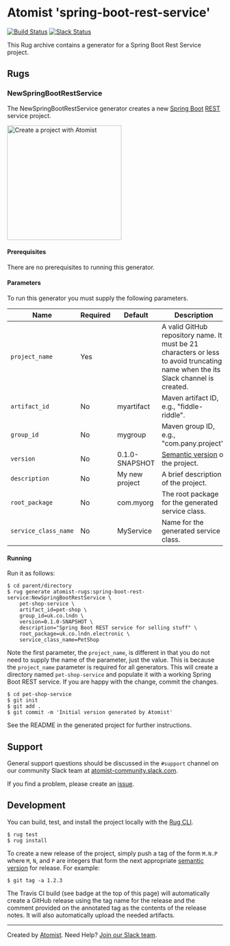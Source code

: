 # Atomist 'spring-boot-rest-service'

[![Build Status](https://travis-ci.org/atomist-rugs/spring-boot-rest-service.svg?branch=master)](https://travis-ci.org/atomist-rugs/spring-boot-rest-service)
[![Slack Status](https://join.atomist.com/badge.svg)](https://join.atomist.com)

This Rug archive contains a generator for a Spring Boot Rest Service project.

## Rugs

### NewSpringBootRestService

The NewSpringBootRestService generator creates a new [Spring
Boot][boot] [REST][rest] service project.

[boot]: https://projects.spring.io/spring-boot/
[rest]: https://en.wikipedia.org/wiki/Representational_state_transfer

[<img src="http://images.atomist.com/button/create-project.png" width="267" alt="Create a project with Atomist"/>](https://api.atomist.com/v1/projects/generators/16271c54-e671-4be6-a30c-084aba8083ed)

#### Prerequisites

There are no prerequisites to running this generator.

#### Parameters

To run this generator you must supply the following parameters.

Name | Required | Default | Description
-----|----------|---------|------------
`project_name` | Yes | |  A valid GitHub repository name.  It must be 21 characters or less to avoid truncating name when the its Slack channel is created.
`artifact_id` | No | myartifact | Maven artifact ID, e.g., "fiddle-riddle".
`group_id` | No | mygroup |  Maven group ID, e.g., "com.pany.project".
`version` | No | 0.1.0-SNAPSHOT | [Semantic version][semver] of the project.
`description` | No | My new project | A brief description of the project.
`root_package` | No | com.myorg | The root package for the generated service class.
`service_class_name` | No | MyService | Name for the generated service class.

[semver]: http://semver.org

#### Running

Run it as follows:

```
$ cd parent/directory
$ rug generate atomist-rugs:spring-boot-rest-service:NewSpringBootRestService \
    pet-shop-service \
    artifact_id=pet-shop \
    group_id=uk.co.lndn \
    version=0.1.0-SNAPSHOT \
    description="Spring Boot REST service for selling stuff" \
    root_package=uk.co.lndn.electronic \
    service_class_name=PetShop
```

Note the first parameter, the `project_name`, is different in that you
do not need to supply the name of the parameter, just the value.  This
is because the `project_name` parameter is required for all
generators.  This will create a directory named `pet-shop-service` and
populate it with a working Spring Boot REST service.  If you are happy
with the change, commit the changes.

```
$ cd pet-shop-service
$ git init
$ git add .
$ git commit -m 'Initial version generated by Atomist'
```

See the README in the generated project for further instructions.

## Support

General support questions should be discussed in the `#support`
channel on our community Slack team
at [atomist-community.slack.com][slack].

If you find a problem, please create an [issue][].

[issue]: https://github.com/atomist-rugs/spring-boot-rest-service/issues

## Development

You can build, test, and install the project locally with
the [Rug CLI][cli].

[cli]: https://github.com/atomist/rug-cli

```
$ rug test
$ rug install
```

To create a new release of the project, simply push a tag of the form
`M.N.P` where `M`, `N`, and `P` are integers that form the next
appropriate [semantic version][semver] for release.  For example:

[semver]: http://semver.org

```
$ git tag -a 1.2.3
```

The Travis CI build (see badge at the top of this page) will
automatically create a GitHub release using the tag name for the
release and the comment provided on the annotated tag as the contents
of the release notes.  It will also automatically upload the needed
artifacts.

---
Created by [Atomist][atomist].
Need Help?  [Join our Slack team][slack].

[atomist]: https://www.atomist.com/
[slack]: https://join.atomist.com/
